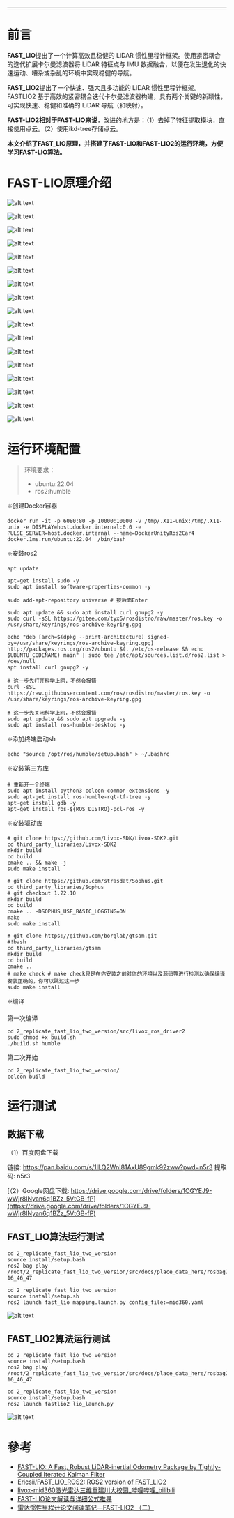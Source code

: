 
---

# 前言

**FAST_LIO**提出了一个计算高效且稳健的 LiDAR 惯性里程计框架。使用紧密耦合的迭代扩展卡尔曼滤波器将 LiDAR 特征点与 IMU 数据融合，以便在发生退化的快速运动、嘈杂或杂乱的环境中实现稳健的导航。

**FAST_LIO2**提出了一个快速、强大且多功能的 LiDAR 惯性里程计框架。FASTLIO2 基于高效的紧密耦合迭代卡尔曼滤波器构建，具有两个关键的新颖性，可实现快速、稳健和准确的 LiDAR 导航（和映射）。

**FAST-LIO2相对于FAST-LIO来说**，改进的地方是：（1）去掉了特征提取模块，直接使用点云。（2）使用ikd-tree存储点云。

**本文介绍了FAST_LIO原理，并搭建了FAST-LIO和FAST-LIO2的运行环境，方便学习FAST-LIO算法。**

# FAST-LIO原理介绍

![alt text](images/image.png)

![alt text](images/image-1.png)

![alt text](images/image-2.png)

![alt text](images/image-3.png)

![alt text](images/image-4.png)

![alt text](images/image-5.png)

![alt text](images/image-6.png)

![alt text](images/image-7.png)

![alt text](images/image-8.png)

![alt text](images/image-9.png)

![alt text](images/image-10.png)

![alt text](images/image-11.png)

![alt text](images/image-12.png)

![alt text](images/image-13.png)

![alt text](images/image-14.png)

![alt text](images/image-15.png)

![alt text](images/image-16.png)

# 运行环境配置

> 环境要求：
> - ubuntu:22.04
> - ros2:humble

❇️创建Docker容器

```shell
docker run -it -p 6080:80 -p 10000:10000 -v /tmp/.X11-unix:/tmp/.X11-unix -e DISPLAY=host.docker.internal:0.0 -e PULSE_SERVER=host.docker.internal --name=DockerUnityRos2Car4 docker.1ms.run/ubuntu:22.04  /bin/bash
```

❇️安装ros2

```shell
apt update

apt-get install sudo -y
sudo apt install software-properties-common -y

sudo add-apt-repository universe # 按后面Enter

sudo apt update && sudo apt install curl gnupg2 -y
sudo curl -sSL https://gitee.com/tyx6/rosdistro/raw/master/ros.key -o /usr/share/keyrings/ros-archive-keyring.gpg

echo "deb [arch=$(dpkg --print-architecture) signed-by=/usr/share/keyrings/ros-archive-keyring.gpg] http://packages.ros.org/ros2/ubuntu $(. /etc/os-release && echo $UBUNTU_CODENAME) main" | sudo tee /etc/apt/sources.list.d/ros2.list > /dev/null
apt install curl gnupg2 -y

# 这一步先打开科学上网，不然会报错
curl -sSL https://raw.githubusercontent.com/ros/rosdistro/master/ros.key -o /usr/share/keyrings/ros-archive-keyring.gpg

# 这一步先关闭科学上网，不然会报错
sudo apt update && sudo apt upgrade -y
sudo apt install ros-humble-desktop -y
``` 

❇️添加终端启动sh

```shell
echo "source /opt/ros/humble/setup.bash" > ~/.bashrc
```


❇️安装第三方库

```shell
# 重新开一个终端
sudo apt install python3-colcon-common-extensions -y   
sudo apt-get install ros-humble-rqt-tf-tree -y
apt-get install gdb -y
apt-get install ros-${ROS_DISTRO}-pcl-ros -y
```

❇️安装驱动库

```shell
# git clone https://github.com/Livox-SDK/Livox-SDK2.git
cd third_party_libraries/Livox-SDK2
mkdir build
cd build
cmake .. && make -j
sudo make install
```

```shell
# git clone https://github.com/strasdat/Sophus.git
cd third_party_libraries/Sophus
# git checkout 1.22.10
mkdir build 
cd build
cmake .. -DSOPHUS_USE_BASIC_LOGGING=ON
make
sudo make install
```

```shell
# git clone https://github.com/borglab/gtsam.git
#!bash
cd third_party_libraries/gtsam
mkdir build
cd build
cmake ..
# make check # make check只是在你安装之前对你的环境以及源码等进行检测以确保编译安装正确的，你可以跳过这一步
sudo make install
```

❇️编译

第一次编译

```shell
cd 2_replicate_fast_lio_two_version/src/livox_ros_driver2
sudo chmod +x build.sh
./build.sh humble
```

第二次开始

```shell
cd 2_replicate_fast_lio_two_version/
colcon build
```

# 运行测试

## 数据下载

（1）百度网盘下载


链接: https://pan.baidu.com/s/1ILQ2WnI81AxU89gmk92zww?pwd=n5r3 提取码: n5r3 


[（2）Google网盘下载: https://drive.google.com/drive/folders/1CGYEJ9-wWjr8INyan6q1BZz_5VtGB-fP](https://drive.google.com/drive/folders/1CGYEJ9-wWjr8INyan6q1BZz_5VtGB-fP)

## FAST_LIO算法运行测试

```shell
cd 2_replicate_fast_lio_two_version
source install/setup.bash
ros2 bag play /root/2_replicate_fast_lio_two_version/src/docs/place_data_here/rosbag2_2024_06_20-16_46_47
```

```shell
cd 2_replicate_fast_lio_two_version
source install/setup.sh
ros2 launch fast_lio mapping.launch.py config_file:=mid360.yaml
```

![alt text](images/fast-lio.gif)

## FAST_LIO2算法运行测试

```shell
cd 2_replicate_fast_lio_two_version
source install/setup.bash
ros2 bag play /root/2_replicate_fast_lio_two_version/src/docs/place_data_here/rosbag2_2024_06_20-16_46_47
```

```shell
cd 2_replicate_fast_lio_two_version
source install/setup.bash 
ros2 launch fastlio2 lio_launch.py
```

![alt text](images/fast-lio2.gif)

# 參考

- [FAST-LIO: A Fast, Robust LiDAR-inertial Odometry Package by Tightly-Coupled Iterated Kalman Filter](http://arxiv.org/abs/2010.08196)
- [Ericsii/FAST_LIO_ROS2: ROS2 version of FAST_LIO2](https://github.com/Ericsii/FAST_LIO_ROS2)
- [livox-mid360激光雷达三维重建川大校园_哔哩哔哩_bilibili](https://www.bilibili.com/video/BV1xL41117rx/)
- [FAST-LIO论文解读与详细公式推导](https://zhuanlan.zhihu.com/p/587500859)
- [雷达惯性里程计论文阅读笔记—FAST-LIO2 （二）](https://zhuanlan.zhihu.com/p/471876531)